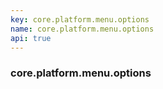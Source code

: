 ```yaml
---
key: core.platform.menu.options
name: core.platform.menu.options
api: true
---
```


### core.platform.menu.options
